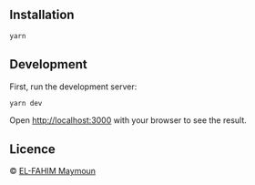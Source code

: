 ## Installation

```bash
yarn
```

## Development

First, run the development server:

```bash
yarn dev
```

Open [http://localhost:3000](http://localhost:3000) with your browser to see the result.

## Licence

© [EL-FAHIM Maymoun](https://melfahim-portfolio.vercel.app/)
